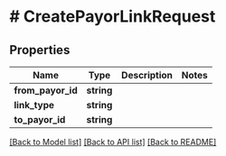 # # CreatePayorLinkRequest

## Properties

Name | Type | Description | Notes
------------ | ------------- | ------------- | -------------
**from_payor_id** | **string** |  |
**link_type** | **string** |  |
**to_payor_id** | **string** |  |

[[Back to Model list]](../../README.md#models) [[Back to API list]](../../README.md#endpoints) [[Back to README]](../../README.md)

